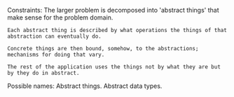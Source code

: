 Constraints:
    The larger problem is decomposed into 'abstract things' that make sense for the problem domain.

    Each abstract thing is described by what operations the things of that abstraction can eventually do.

    Concrete things are then bound, somehow, to the abstractions; mechanisms for doing that vary.

    The rest of the application uses the things not by what they are but by they do in abstract.

Possible names:
    Abstract things.
    Abstract data types.